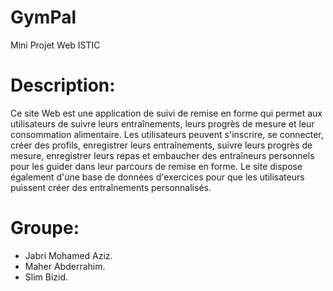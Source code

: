 # GymPal
Mini Projet Web ISTIC

# Description:
Ce site Web est une application de suivi de remise en forme qui permet aux utilisateurs de suivre leurs entraînements, leurs progrès de mesure et leur consommation alimentaire. Les utilisateurs peuvent s'inscrire, se connecter, créer des profils, enregistrer leurs entraînements, suivre leurs progrès de mesure, enregistrer leurs repas et embaucher des entraîneurs personnels pour les guider dans leur parcours de remise en forme. Le site dispose également d'une base de données d'exercices pour que les utilisateurs puissent créer des entraînements personnalisés.

# Groupe:
-	Jabri Mohamed Aziz.
-   Maher Abderrahim.
-   Slim Bizid.

